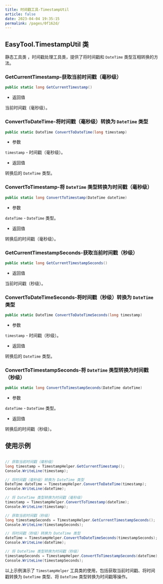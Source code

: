 ```yaml
---
title: 时间戳工具-TimestampUtil
article: false
date: 2023-04-04 19:35:15
permalink: /pages/0f162d/
---
```


## EasyTool.TimestampUtil 类

静态工具类 <Badge text="TimestampUtil"/>，时间戳处理工具类，提供了将时间戳和 `DateTime` 类型互相转换的方法。

### GetCurrentTimestamp-获取当前时间戳（毫秒级）

```csharp
public static long GetCurrentTimestamp()
```

- 返回值

当前时间戳（毫秒级）。

### ConvertToDateTime-将时间戳（毫秒级）转换为 `DateTime` 类型

```csharp
public static DateTime ConvertToDateTime(long timestamp)
```

- 参数 

`timestamp` - 时间戳（毫秒级）。

- 返回值

转换后的 `DateTime` 类型。

### ConvertToTimestamp-将 `DateTime` 类型转换为时间戳（毫秒级）

```csharp
public static long ConvertToTimestamp(DateTime dateTime)
```

- 参数 

`dateTime` - `DateTime` 类型。

- 返回值

转换后的时间戳（毫秒级）。

### GetCurrentTimestampSeconds-获取当前时间戳（秒级）

```csharp
public static long GetCurrentTimestampSeconds()
```

- 返回值

当前时间戳（秒级）。

### ConvertToDateTimeSeconds-将时间戳（秒级）转换为 `DateTime` 类型

```csharp
public static DateTime ConvertToDateTimeSeconds(long timestamp)
```

- 参数 

`timestamp` - 时间戳（秒级）。

- 返回值

转换后的 `DateTime` 类型。

### ConvertToTimestampSeconds-将 `DateTime` 类型转换为时间戳（秒级）

```csharp
public static long ConvertToTimestampSeconds(DateTime dateTime)
```

- 参数 

`dateTime` - `DateTime` 类型。

- 返回值

转换后的时间戳（秒级）。

## 使用示例

```csharp

// 获取当前时间戳（毫秒级）
long timestamp = TimestampHelper.GetCurrentTimestamp();
Console.WriteLine(timestamp);

// 将时间戳（毫秒级）转换为 DateTime 类型
DateTime dateTime = TimestampHelper.ConvertToDateTime(timestamp);
Console.WriteLine(dateTime);

// 将 DateTime 类型转换为时间戳（毫秒级）
timestamp = TimestampHelper.ConvertToTimestamp(dateTime);
Console.WriteLine(timestamp);

// 获取当前时间戳（秒级）
long timestampSeconds = TimestampHelper.GetCurrentTimestampSeconds();
Console.WriteLine(timestampSeconds);

// 将时间戳（秒级）转换为 DateTime 类型
dateTime = TimestampHelper.ConvertToDateTimeSeconds(timestampSeconds);
Console.WriteLine(dateTime);

// 将 DateTime 类型转换为时间戳（秒级）
timestampSeconds = TimestampHelper.ConvertToTimestampSeconds(dateTime);
Console.WriteLine(timestampSeconds);
```

以上示例演示了 `TimestampHelper` 工具类的使用，包括获取当前时间戳、将时间戳转换为 `DateTime` 类型、将 `DateTime` 类型转换为时间戳等操作。
